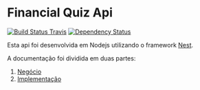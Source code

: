 # Financial Quiz Api

[![Build Status Travis](https://travis-ci.org/raphaelbs/financial-quiz-api.svg?branch=master)](https://travis-ci.org/raphaelbs/financial-quiz-api)
[![Dependency Status](https://david-dm.org/raphaelbs/financial-quiz-api.svg)](https://david-dm.org/raphaelbs/financial-quiz-api)

Esta api foi desenvolvida em Nodejs utilizando o framework [Nest](https://docs.nestjs.com/).

A documentação foi dividida em duas partes:

1) [Negócio](./docs/business/readme.md)
2) [Implementação](./docs/code/readme.md)